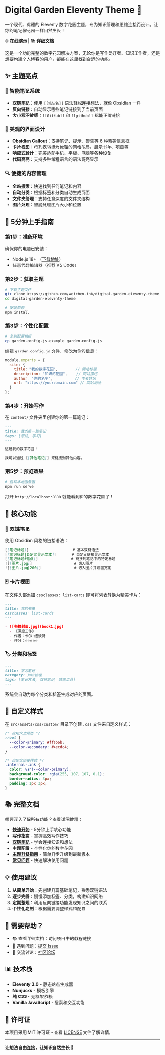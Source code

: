 # Digital Garden Eleventy Theme 🌿

一个现代、优雅的 Eleventy 数字花园主题，专为知识管理和思维连接而设计。让你的笔记像花园一样自然生长！

🌐 **[在线演示](https://garden.weichen.ink)** | 📚 **[详细文档](#-完整文档)**

这是一个功能完整的数字花园解决方案，无论你是写作爱好者、知识工作者，还是想要构建个人博客的用户，都能在这里找到合适的功能。

## ✨ 主题亮点

### 🧠 智能笔记系统
- **双链笔记**：使用 `[[笔记名]]` 语法轻松连接想法，就像 Obsidian 一样
- **反向链接**：自动显示哪些笔记链接到了当前页面
- **大小写不敏感**：`[[GitHub]]` 和 `[[github]]` 都能正确链接

### 🎨 美观的界面设计
- **Obsidian Callout**：支持笔记、提示、警告等 6 种精美信息框
- **卡片视图**：将列表转换为优雅的网格布局，展示书单、项目等
- **响应式设计**：完美适配手机、平板、电脑等各种设备
- **代码高亮**：支持多种编程语言的语法高亮显示

### 🔍 便捷的内容管理
- **全站搜索**：快速找到任何笔记和内容
- **自动分类**：根据标签和分类自动生成页面
- **文件夹管理**：支持任意深度的文件夹结构
- **图片处理**：智能处理图片大小和位置

## 🚀 5分钟上手指南

### 第1步：准备环境
确保你的电脑已安装：
- Node.js 18+ （[下载地址](https://nodejs.org/)）
- 任意代码编辑器（推荐 VS Code）

### 第2步：获取主题
```bash
# 下载主题文件
git clone https://github.com/weichen-ink/digital-garden-eleventy-theme.git
cd digital-garden-eleventy-theme

# 安装依赖
npm install
```

### 第3步：个性化配置
```bash
# 复制配置模板
cp garden.config.js.example garden.config.js
```

编辑 `garden.config.js` 文件，修改为你的信息：
```javascript
module.exports = {
  site: {
    title: "我的数字花园",        // 网站标题
    description: "知识的花园",    // 网站描述
    author: "你的名字",          // 作者姓名
    url: "https://yourdomain.com" // 网站地址
  }
};
```

### 第4步：开始写作
在 `content/` 文件夹里创建你的第一篇笔记：

```markdown
---
title: 我的第一篇笔记
tags: [想法, 学习]
---

这是我的数字花园！

我可以通过 [[其他笔记]] 来链接到其他内容。
```

### 第5步：预览效果
```bash
# 启动本地服务器
npm run serve
```

打开 `http://localhost:8080` 就能看到你的数字花园了！

## 📖 核心功能

### 🔗 双链笔记
使用 Obsidian 风格的链接语法：
```markdown
[[笔记标题]]                    # 基本双链语法
[[笔记标题|自定义显示文本]]       # 自定义链接显示文本
[[笔记标题#锚点]]               # 链接到笔记中的特定标题
![[图片.jpg]]                   # 嵌入图片
![[图片.jpg|200]]               # 嵌入图片并设置宽度
```

### 🃏 卡片视图
在文件头部添加 `cssclasses: list-cards` 即可将列表转换为精美卡片：

```markdown
---
title: 我的书单
cssclasses: list-cards
---

- ![书籍封面.jpg](book1.jpg)
  - 《深度工作》
  - 作者：卡尔·纽波特
  - 评分：⭐⭐⭐⭐⭐
```

### 🏷️ 分类和标签
```markdown
---
title: 学习笔记
category: 知识管理
tags: [笔记方法, 双链笔记, 效率工具]
---
```

系统会自动为每个分类和标签生成对应的页面。


## 🎨 自定义样式

在 `src/assets/css/custom/` 目录下创建 `.css` 文件来自定义样式：

```css
/* 自定义主题色 */
:root {
  --color-primary: #ff6b6b;
  --color-secondary: #4ecdc4;
}

/* 自定义链接样式 */
.internal-link {
  color: var(--color-primary);
  background-color: rgba(255, 107, 107, 0.1);
  border-radius: 3px;
  padding: 1px 3px;
}
```

## 📚 完整文档

想要深入了解所有功能？查看详细教程：

- **[快速开始](content/theme-doc/快速开始.md)** - 5分钟上手核心功能
- **[写作指南](content/theme-doc/写作指南.md)** - 掌握高效写作技巧  
- **[双链笔记](content/theme-doc/双链笔记.md)** - 学会连接知识和想法
- **[主题配置](content/theme-doc/主题配置.md)** - 个性化你的数字花园
- **[主题升级指南](content/theme-doc/主题升级指南.md)** - 简单几步升级到最新版本
- **[常见问题](content/theme-doc/常见问题.md)** - 快速解决使用问题

## 💡 使用建议

1. **从简单开始**：先创建几篇基础笔记，熟悉双链语法
2. **逐步完善**：慢慢添加标签、分类，构建知识网络
3. **定期整理**：利用反向链接功能发现知识之间的联系
4. **个性化定制**：根据需要调整样式和配置

## 🤝 需要帮助？

- 📚 查看详细文档：访问项目中的教程链接
- 🐛 遇到问题：[提交 Issue](https://github.com/weichen-ink/digital-garden-eleventy-theme/issues)
- 💬 交流讨论：[社区论坛](https://github.com/weichen-ink/digital-garden-eleventy-theme/discussions)

## 📊 技术栈

- **Eleventy 3.0** - 静态站点生成器
- **Nunjucks** - 模板引擎
- **纯 CSS** - 无框架依赖
- **Vanilla JavaScript** - 搜索和交互功能

## 📄 许可证

本项目采用 MIT 许可证 - 查看 [LICENSE](LICENSE) 文件了解详情。

---

**让想法自由连接，让知识自然生长** 🌱
